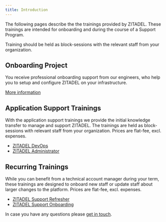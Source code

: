 ```yaml
---
title: Introduction
---
```


The following pages describe the the trainings provided by ZITADEL. These trainings are intended for onboarding and during the course of a Support Program.

Training should be held as block-sessions with the relevant staff from your organization.

## Onboarding Project

You receive professional onboarding support from our engineers, who help you to setup and configure ZITADEL on your infrastructure.

[More information](project)

## Application Support Trainings

With the application support trainings we provide the initial knowledge transfer to manage and support ZITADEL. The trainings are held as block-sessions with relevant staff from your organization. Prices are flat-fee, excl. expenses.

* [ZITADEL DevOps](application#zitadel-devops)
* [ZITADEL Administrator](application#zitadel-administrator)

## Recurring Trainings

While you can benefit from a technical account manager during your term, these trainings are designed to onboard new staff or update staff about larger changes to the platform. Prices are flat-fee, excl. expenses.

* [ZITADEL Support Refresher](recurring#zitadel-support-refresher)
* [ZITADEL Support Onboarding](recurring#zitadel-support-onboarding)

In case you have any questions please [get in touch](https://zitadel.com/contact).
